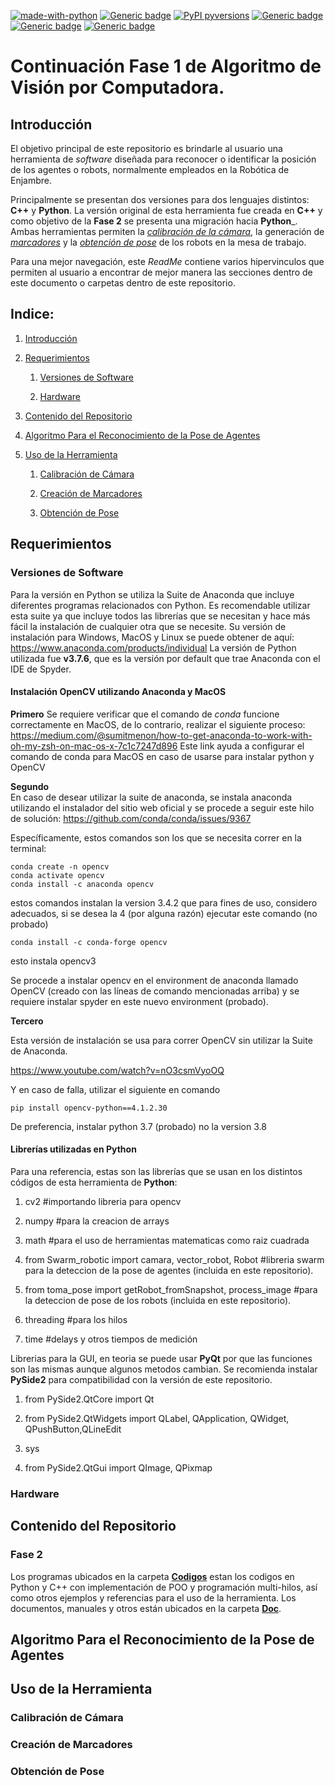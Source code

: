 [![made-with-python](https://img.shields.io/badge/Made%20with-Python-1f425f.svg)](https://www.python.org/) [![Generic badge](https://img.shields.io/badge/Spyder-v4.1.4-<COLOR>.svg)](https://shields.io/) [![PyPI pyversions](https://img.shields.io/pypi/pyversions/ansicolortags.svg)](https://pypi.python.org/pypi/ansicolortags/) [![Generic badge](https://img.shields.io/badge/Swarm_robotic-v0.11.4-<COLOR>.svg)](https://shields.io/) [![Generic badge](https://img.shields.io/badge/toma_pose-v0.3.2-<COLOR>.svg)](https://shields.io/) [![Generic badge](https://img.shields.io/badge/GUI-v0.14.0-<COLOR>.svg)](https://shields.io/)
# Continuación Fase 1 de Algoritmo de Visión por Computadora.

## Introducción
El objetivo principal de este repositorio es brindarle al usuario una herramienta de _software_ diseñada para reconocer o identificar la posición de los agentes o robots, normalmente empleados en la Robótica de Enjambre. 

Principalmente se presentan dos versiones para dos lenguajes distintos: __C++__ y __Python__.
La versión original de esta herramienta fue creada en __C++__ y como objetivo de la __Fase 2__ se presenta una migración hacia __Python___.
Ambas herramientas permiten la [_calibración de la cámara_](#calibración-de-cámara), la generación de [_marcadores_](#creación-de-marcadores) y la [_obtención de pose_](#obtención-de-pose) de los robots en la mesa de trabajo. 

Para una mejor navegación, este _ReadMe_ contiene varios hipervinculos que permiten al usuario a encontrar de mejor manera las secciones dentro de este documento o carpetas dentro de este repositorio.

## Indice:
1. [Introducción](#Introducción)

2. [Requerimientos](#Requerimientos)

   1. [Versiones de Software](#versiones-soft)
  
   2. [Hardware](#versiones-hard)

3. [Contenido del Repositorio](#RepoContent)

4. [Algoritmo Para el Reconocimiento de la Pose de Agentes](#algoritmo-pose-python)

5. [Uso de la Herramienta](#Herramienta)

   1. [Calibración de Cámara](#calibración-de-cámara)
   
   2. [Creación de Marcadores](#creación-de-marcadores)
   
   3. [Obtención de Pose](#obtención-de-pose)




## Requerimientos <a name="Requerimientos"></a>
  ### Versiones de Software <a name="versiones-soft"></a>
  Para la versión en Python se utiliza la Suite de Anaconda que incluye diferentes programas relacionados con Python. Es recomendable utilizar esta suite ya que incluye todos las librerías que se necesitan y hace más fácil la instalación de cualquier otra que se necesite.
  Su versión de instalación para Windows, MacOS y Linux se puede obtener de aquí: https://www.anaconda.com/products/individual
  La versión de Python utilizada fue __v3.7.6__, que es la versión por default que trae Anaconda con el IDE de Spyder. 
  
  #### Instalación OpenCV utilizando Anaconda y MacOS
  __Primero__ 
  Se requiere verificar que el comando de _conda_ funcione correctamente en MacOS, de lo contrario, realizar el siguiente proceso:
  https://medium.com/@sumitmenon/how-to-get-anaconda-to-work-with-oh-my-zsh-on-mac-os-x-7c1c7247d896
Este link ayuda a configurar el comando de conda para MacOS en caso de usarse para instalar python y OpenCV

__Segundo__   
  En caso de desear utilizar la suite de anaconda, se instala anaconda utilizando el instalador del sitio web oficial y se procede a seguir este hilo de solución:
  https://github.com/conda/conda/issues/9367
  
Específicamente, estos comandos son los que se necesita correr en la terminal:

 
```
conda create -n opencv
conda activate opencv
conda install -c anaconda opencv
```

estos comandos instalan la version 3.4.2 que para fines de uso, considero adecuados, si se desea la 4 (por alguna razón) ejecutar este comando (no probado)

```
conda install -c conda-forge opencv
```

esto instala opencv3

Se procede a instalar opencv en el environment de anaconda llamado OpenCV (creado con las líneas de comando mencionadas arriba) y se requiere instalar spyder en este nuevo environment (probado).

__Tercero__

Esta versión de instalación se usa para correr OpenCV sin utilizar la Suite de Anaconda. 

https://www.youtube.com/watch?v=nO3csmVyoOQ

Y en caso de falla, utilizar el siguiente en comando

```
pip install opencv-python==4.1.2.30
```

De preferencia, instalar python 3.7 (probado) no la version 3.8

#### Librerías utilizadas en Python
Para una referencia, estas son las librerías que se usan en los distintos códigos de esta herramienta de __Python__:

1. cv2 #importando libreria para opencv 

2. numpy #para la creacion de arrays

3. math #para el uso de herramientas matematicas como raiz cuadrada

4. from Swarm_robotic import camara, vector_robot, Robot #libreria swarm para la deteccion de la pose de agentes (incluida en este repositorio).

5. from toma_pose import getRobot_fromSnapshot, process_image #para la deteccion de pose de los robots (incluida en este repositorio).

6. threading #para los hilos

7. time #delays y otros tiempos de medición

Librerias para la GUI, en teoria se puede usar __PyQt__ por que las funciones son las mismas aunque algunos metodos cambian. Se recomienda instalar __PySide2__ para compatibilidad con la versión de este repositorio.

1. from PySide2.QtCore import Qt

2. from PySide2.QtWidgets import QLabel, QApplication, QWidget, QPushButton,QLineEdit

3. sys

4. from PySide2.QtGui import QImage, QPixmap
  
  
  ### Hardware <a name="versiones-hard"></a>

## Contenido del Repositorio <a name="RepoContent"></a>
### Fase 2
Los programas ubicados en la carpeta [__Codigos__](Codigos) estan los codigos en Python y C++ con implementación de POO y programación multi-hilos, así como otros ejemplos y referencias para el uso de la herramienta.
Los documentos, manuales y otros están ubicados en la carpeta [__Doc__](Doc).

## Algoritmo Para el Reconocimiento de la Pose de Agentes <a name="algoritmo-pose-python"></a> 

## Uso de la Herramienta <a name="Herramienta"></a>
### Calibración de Cámara
### Creación de Marcadores
### Obtención de Pose





